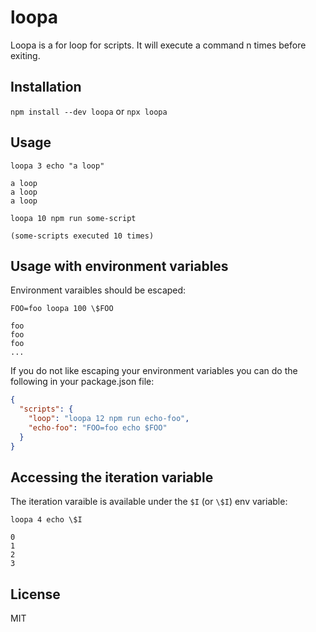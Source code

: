 # loopa

Loopa is a for loop for scripts. It will execute a command n times before exiting.

## Installation

`npm install --dev loopa` or `npx loopa`

## Usage

`loopa 3 echo "a loop"`

```
a loop
a loop
a loop
```

`loopa 10 npm run some-script`

```
(some-scripts executed 10 times)
```

## Usage with environment variables

Environment varaibles should be escaped:

`FOO=foo loopa 100 \$FOO`

```
foo
foo
foo
...
```

If you do not like escaping your environment variables you can do the following in your package.json file:

```json
{
  "scripts": {
    "loop": "loopa 12 npm run echo-foo",
    "echo-foo": "FOO=foo echo $FOO"
  }
}
```

## Accessing the iteration variable

The iteration varaible is available under the `$I` (or `\$I`) env variable:

`loopa 4 echo \$I`

```
0
1
2
3
```

## License

MIT
